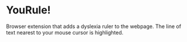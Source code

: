 # YouRule!
Browser extension that adds a dyslexia ruler to the webpage. The line of text nearest to your mouse cursor is highlighted.
